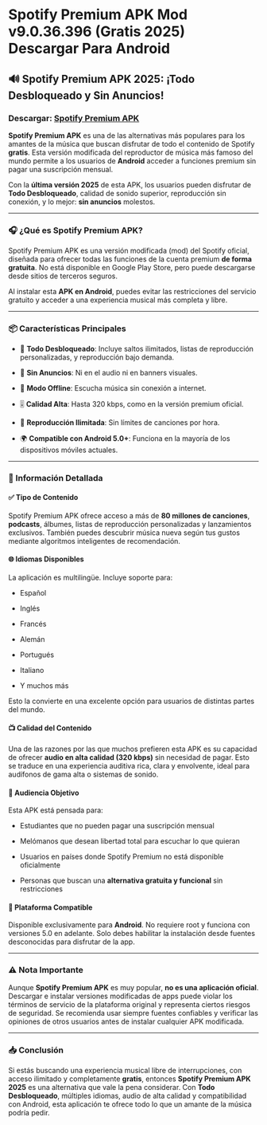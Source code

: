 ﻿# Spotify Premium APK Mod v9.0.36.396 (Gratis 2025) Descargar Para Android

## 🔊 Spotify Premium APK 2025: ¡Todo Desbloqueado y Sin Anuncios!
### Descargar: [Spotify Premium APK](https://tinyurl.com/364tew76)
**Spotify Premium APK** es una de las alternativas más populares para los amantes de la música que buscan disfrutar de todo el contenido de Spotify **gratis**. Esta versión modificada del reproductor de música más famoso del mundo permite a los usuarios de **Android** acceder a funciones premium sin pagar una suscripción mensual.

Con la **última versión 2025** de esta APK, los usuarios pueden disfrutar de **Todo Desbloqueado**, calidad de sonido superior, reproducción sin conexión, y lo mejor: **sin anuncios** molestos.

----------

### 🎧 ¿Qué es Spotify Premium APK?

Spotify Premium APK es una versión modificada (mod) del Spotify oficial, diseñada para ofrecer todas las funciones de la cuenta premium **de forma gratuita**. No está disponible en Google Play Store, pero puede descargarse desde sitios de terceros seguros.

Al instalar esta **APK en Android**, puedes evitar las restricciones del servicio gratuito y acceder a una experiencia musical más completa y libre.

----------

### 📦 Características Principales

-   🎵 **Todo Desbloqueado**: Incluye saltos ilimitados, listas de reproducción personalizadas, y reproducción bajo demanda.
    
-   🚫 **Sin Anuncios**: Ni en el audio ni en banners visuales.
    
-   📶 **Modo Offline**: Escucha música sin conexión a internet.
    
-   🎚️ **Calidad Alta**: Hasta 320 kbps, como en la versión premium oficial.
    
-   🔁 **Reproducción Ilimitada**: Sin límites de canciones por hora.
    
-   🌍 **Compatible con Android 5.0+**: Funciona en la mayoría de los dispositivos móviles actuales.
    

----------

### 📄 Información Detallada

#### ✅ **Tipo de Contenido**

Spotify Premium APK ofrece acceso a más de **80 millones de canciones**, **podcasts**, álbumes, listas de reproducción personalizadas y lanzamientos exclusivos. También puedes descubrir música nueva según tus gustos mediante algoritmos inteligentes de recomendación.

#### 🌐 **Idiomas Disponibles**

La aplicación es multilingüe. Incluye soporte para:

-   Español
    
-   Inglés
    
-   Francés
    
-   Alemán
    
-   Portugués
    
-   Italiano
    
-   Y muchos más
    

Esto la convierte en una excelente opción para usuarios de distintas partes del mundo.

#### 📺 **Calidad del Contenido**

Una de las razones por las que muchos prefieren esta APK es su capacidad de ofrecer **audio en alta calidad (320 kbps)** sin necesidad de pagar. Esto se traduce en una experiencia auditiva rica, clara y envolvente, ideal para audífonos de gama alta o sistemas de sonido.

#### 👥 **Audiencia Objetivo**

Esta APK está pensada para:

-   Estudiantes que no pueden pagar una suscripción mensual
    
-   Melómanos que desean libertad total para escuchar lo que quieran
    
-   Usuarios en países donde Spotify Premium no está disponible oficialmente
    
-   Personas que buscan una **alternativa gratuita y funcional** sin restricciones
    

#### 📱 **Plataforma Compatible**

Disponible exclusivamente para **Android**. No requiere root y funciona con versiones 5.0 en adelante. Solo debes habilitar la instalación desde fuentes desconocidas para disfrutar de la app.

----------

### ⚠️ Nota Importante

Aunque **Spotify Premium APK** es muy popular, **no es una aplicación oficial**. Descargar e instalar versiones modificadas de apps puede violar los términos de servicio de la plataforma original y representa ciertos riesgos de seguridad. Se recomienda usar siempre fuentes confiables y verificar las opiniones de otros usuarios antes de instalar cualquier APK modificada.

----------

### 📥 Conclusión

Si estás buscando una experiencia musical libre de interrupciones, con acceso ilimitado y completamente **gratis**, entonces **Spotify Premium APK 2025** es una alternativa que vale la pena considerar. Con **Todo Desbloqueado**, múltiples idiomas, audio de alta calidad y compatibilidad con Android, esta aplicación te ofrece todo lo que un amante de la música podría pedir.
